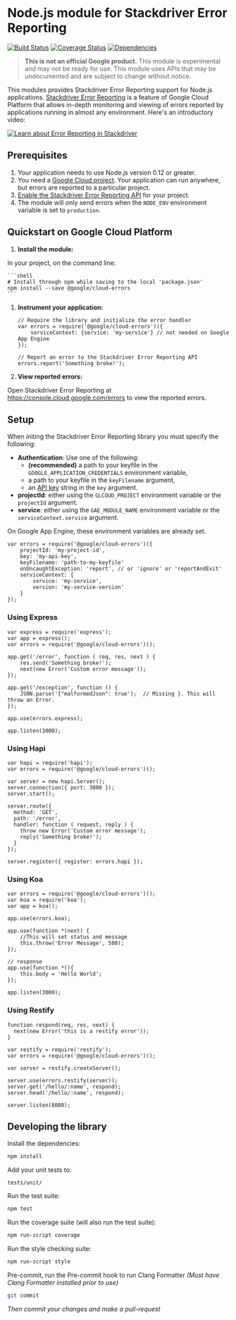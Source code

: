 # Node.js module for Stackdriver Error Reporting

[![Build Status](https://travis-ci.org/GoogleCloudPlatform/cloud-errors-nodejs.svg?branch=master)](https://travis-ci.org/GoogleCloudPlatform/cloud-errors-nodejs)
[![Coverage Status](https://coveralls.io/repos/github/GoogleCloudPlatform/cloud-errors-nodejs/badge.svg?branch=coveralls)](https://coveralls.io/github/GoogleCloudPlatform/cloud-errors-nodejs?branch=coveralls)
[![Dependencies](https://david-dm.org/GoogleCloudPlatform/cloud-errors-nodejs.svg)](https://david-dm.org/GoogleCloudPlatform/cloud-errors-nodejs)

> **This is not an official Google product.** This module is experimental and may not be ready for use.
> This module uses APIs that may be undocumented and are subject to change without notice.

This modules provides Stackdriver Error Reporting support for Node.js applications.
[Stackdriver Error Reporting](https://cloud.google.com/error-reporting/) is a feature of
Google Cloud Platform that allows in-depth monitoring and viewing of errors reported by
applications running in almost any environment. Here's an introductory video:

[![Learn about Error Reporting in Stackdriver](https://img.youtube.com/vi/cVpWVD75Hs8/0.jpg)](https://www.youtube.com/watch?v=cVpWVD75Hs8)

## Prerequisites

1. Your application needs to use Node.js version 0.12 or greater.
1. You need a [Google Cloud project](https://console.cloud.google.com). Your application can run anywhere, but errors are reported to a particular project.
1. [Enable the Stackdriver Error Reporting API](https://console.cloud.google.com/apis/api/clouderrorreporting.googleapis.com/overview) for your project.
1. The module will only send errors when the `NODE_ENV` environment variable is set to `production`.

## Quickstart on Google Cloud Platform

1. **Install the module:**

  In your project, on the command line:

	```shell
	# Install through npm while saving to the local 'package.json'
	npm install --save @google/cloud-errors
	```
1. **Instrument your application:**

	```JS
	// Require the library and initialize the error handler
	var errors = require('@google/cloud-errors')({
		serviceContext: {service: 'my-service'}	// not needed on Google App Engine
	});
	
	// Report an error to the Stackdriver Error Reporting API
	errors.report('Something broke!');
	```

1. **View reported errors:**

  Open Stackdriver Error Reporting at https://console.cloud.google.com/errors to view the reported errors. 

## Setup

When initing the Stackdriver Error Reporting library you must specify the following:

* **Authentication**: Use one of the following:
  * **(recommended)** a path to your keyfile in the `GOOGLE_APPLICATION_CREDENTIALS` environment variable,
  * a path to your keyfile in the `keyFilename` argument,
  * an [API key](https://support.google.com/cloud/answer/6158862) string in the `key` argument.
* **projectId**: either using the `GLCOUD_PROJECT` environment variable or the `projectId` argument.
* **service**: either using the `GAE_MODULE_NAME`  environment variable or the `serviceContext.service` argument.

On Google App Engine, these environment variables are already set.

```JS
var errors = require('@google/cloud-errors')({
	projectId: 'my-project-id',
	key: 'my-api-key',
	keyFilename: 'path-to-my-keyfile'
	onUncaughtException: 'report', // or 'ignore' or 'reportAndExit'
	serviceContext: {
		service: 'my-service',
		version: 'my-service-version'
	}
});
```

### Using Express

```JS
var express = require('express');
var app = express();
var errors = require('@google/cloud-errors')();

app.get('/error', function ( req, res, next ) {
    res.send('Something broke!');
    next(new Error('Custom error message'));
});

app.get('/exception', function () {
    JSON.parse('{"malformedJson": true');  // Missing }. This will throw an Error.
});

app.use(errors.express);

app.listen(3000);
```

### Using Hapi

```JS
var hapi = require('hapi');
var errors = require('@google/cloud-errors')();

var server = new hapi.Server();
server.connection({ port: 3000 });
server.start();

server.route({
  method: 'GET',
  path: '/error',
  handler: function ( request, reply ) {
    throw new Error('Custom error message');
    reply('Something broke!');
  }
});

server.register({ register: errors.hapi });
```

### Using Koa

```JS
var errors = require('@google/cloud-errors')();
var koa = require('koa');
var app = koa();

app.use(errors.koa);

app.use(function *(next) {
	//This will set status and message
	this.throw('Error Message', 500);
});

// response
app.use(function *(){
	this.body = 'Hello World';
});

app.listen(3000);
```

### Using Restify

```JS
function respond(req, res, next) {
  next(new Error('this is a restify error'));
}

var restify = require('restify');
var errors = require('@google/cloud-errors')();

var server = restify.createServer();

server.use(errors.restify(server));
server.get('/hello/:name', respond);
server.head('/hello/:name', respond);

server.listen(8080);
```

## Developing the library

Install the dependencies:

```bash
npm install
```

Add your unit tests to:

```
tests/unit/
```

Run the test suite:

```bash
npm test
```

Run the coverage suite (will also run the test suite):

```bash
npm run-script coverage
```

Run the style checking suite:

```bash
npm run-script style
```

Pre-commit, run the Pre-commit hook to run Clang Formatter *(Must have Clang
	Formatter installed prior to use)*

```bash
git commit
```

*Then commit your changes and make a pull-request*
